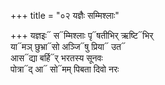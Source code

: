 +++
title = "०२ यज्ञैः सम्मिश्लाः"

+++
यज्ञइः᳓ स᳓म्मिश्लाः पृ᳓षतीभिर् ऋष्टि᳓भिर्  
या᳓मञ् छुभ्रा᳓सो अञ्जि᳓षु प्रिया᳓ उत᳓  
आस᳓द्या बर्हि᳓र् भरतस्य सूनवः  
पोत्रा᳓द् आ᳓ सो᳓मम् पिबता दिवो नरः